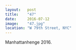 ```yaml
---
layout:   post
title:    "47"
date:     2016-07-12
image:    "47.jpg"
location: "W 79th Street, NYC"
---
```


Manhattanhenge 2016.
